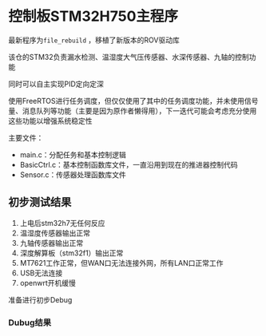 # 控制板STM32H750主程序

最新程序为`file_rebuild` ，移植了新版本的ROV驱动库

该仓的STM32负责漏水检测、温湿度大气压传感器、水深传感器、九轴的控制功能

同时可以自主实现PID定向定深

使用FreeRTOS进行任务调度，但仅仅使用了其中的任务调度功能，并未使用信号量、消息队列等功能（主要是因为原作者懒得用），下一迭代可能会考虑充分使用这些功能以增强系统稳定性

主要文件：

* main.c：分配任务和基本控制逻辑
* BasicCtrl.c：基本控制函数库文件，一直沿用到现在的推进器控制代码
* Sensor.c：传感器处理函数库文件

## 初步测试结果

1. 上电后stm32h7无任何反应
2. 温湿度传感器输出正常
3. 九轴传感器输出正常
4. 深度解算板（stm32f1）输出正常
5. MT7621工作正常，但WAN口无法连接外网，所有LAN口正常工作
6. USB无法连接
7. openwrt开机缓慢

准备进行初步Debug

### Dubug结果

